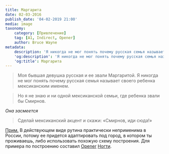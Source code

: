 ```yaml
---
title: Маргарита
date: 02-03-2016
publish_date: '04-02-2019 21:00'
media: image
taxonomy:
    category: [Привлечение]
    tag: [A1, Indirect, Opener]
    author: Bruce Wayne
metadata:
    description: 'Я никогда не мог понять почему русская семья называет своего ребенка мексиканским именем.'
    'og:description': 'Я никогда не мог понять почему русская семья называет своего ребенка мексиканским именем.'
    'og:title': Маргарита
---
```


> Моя бывшая девушка русская и ее звали Маргаритой. Я никогда не мог понять почему русская семья называет своего ребенка мексиканским именем.

> Но я не знаю и ни одной мексиканской семьи, где ребенка звали бы Смирнов.

_Она засмеется_

> Сделай мексиканский акцент и скажи: «Смирнов, иди сюда!»

[Прим.](/players/dmitry-yakushev "Dmitry Yakushev") В действующем виде рутина практически неприменима в России, потому ее придется адаптировать под город, в котором ты проживаешь, либо использовать похожую схему построения. Для примера по построению составил [Opener](/taxonomy?name=tag&val=IOI) [Ногти](/gambits/a1-32).